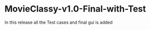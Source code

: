 MovieClassy-v1.0-Final-with-Test
================================

In this release all the Test cases and final gui is added
